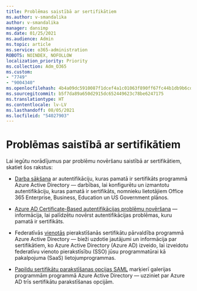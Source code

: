 ```yaml
---
title: Problēmas saistībā ar sertifikātiem
ms.author: v-smandalika
author: v-smandalika
manager: dansimp
ms.date: 01/25/2021
ms.audience: Admin
ms.topic: article
ms.service: o365-administration
ROBOTS: NOINDEX, NOFOLLOW
localization_priority: Priority
ms.collection: Adm_O365
ms.custom:
- "7749"
- "9004340"
ms.openlocfilehash: 4b4a09dc5910087f1dcef4a1c01063f890ff67fc44b1db9b6cdf1391a05530c0
ms.sourcegitcommit: b5f7da89a650d2915dc652449623c78be6247175
ms.translationtype: HT
ms.contentlocale: lv-LV
ms.lasthandoff: 08/05/2021
ms.locfileid: "54027903"
---
```

# <a name="issues-with-certificates"></a>Problēmas saistībā ar sertifikātiem

Lai iegūtu norādījumus par problēmu novēršanu saistībā ar sertifikātiem, skatiet šos rakstus:

- [Darba sākšana](https://docs.microsoft.com/azure/active-directory/authentication/active-directory-certificate-based-authentication-get-started) ar autentifikāciju, kuras pamatā ir sertifikāts programmā Azure Active Directory — darbības, lai konfigurētu un izmantotu autentifikāciju, kuras pamatā ir sertifikāts, nomnieku lietotājiem Office 365 Enterprise, Business, Education un US Government plānos.

- [Azure AD Certificate-Based autentifikācijas problēmu novēršana](https://docs.microsoft.com/troubleshoot/azure/active-directory/certificate-based-authenticate-issue)  — informācija, lai palīdzētu novērst autentifikācijas problēmas, kuru pamatā ir sertifikāts.

- Federatīvās [vienotās](https://docs.microsoft.com/azure/active-directory/manage-apps/manage-certificates-for-federated-single-sign-on) pierakstīšanās sertifikātu pārvaldība programmā Azure Active Directory — bieži uzdotie jautājumi un informācija par sertifikātiem, ko Azure Active Directory (Azure AD) izveido, lai izveidotu federatīvu vienoto pierakstīsību (SSO) jūsu programmatūrai kā pakalpojuma (SaaS) lietojumprogrammas.

- [Papildu sertifikātu parakstīšanas opcijas SAML](https://docs.microsoft.com/azure/active-directory/manage-apps/certificate-signing-options) marķierī galerijas programmām programmā Azure Active Directory — uzziniet par Azure AD trīs sertifikātu parakstīšanas opcijām.
